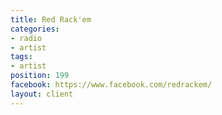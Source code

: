 ```yaml
---
title: Red Rack'em
categories:
- radio
- artist
tags:
- artist
position: 199
facebook: https://www.facebook.com/redrackem/
layout: client
---
```


